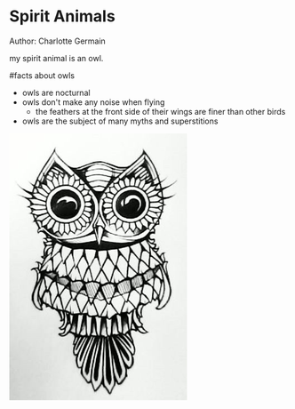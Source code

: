 # Spirit Animals
Author: Charlotte Germain

my spirit animal is an owl. 

#facts about owls
* owls are nocturnal
* owls don't make any noise when flying
  + the feathers at the front side of their wings are finer than other birds
* owls are the subject of many myths and superstitions

![](owl.jpg)

